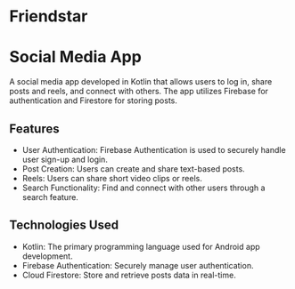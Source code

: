 # Friendstar

# Social Media App



A social media app developed in Kotlin that allows users to log in, share posts and reels, and connect with others. The app utilizes Firebase for authentication and Firestore for storing posts.

## Features

- User Authentication: Firebase Authentication is used to securely handle user sign-up and login.
- Post Creation: Users can create and share text-based posts.
- Reels: Users can share short video clips or reels.
- Search Functionality: Find and connect with other users through a search feature.

## Technologies Used

- Kotlin: The primary programming language used for Android app development.
- Firebase Authentication: Securely manage user authentication.
- Cloud Firestore: Store and retrieve posts data in real-time.



